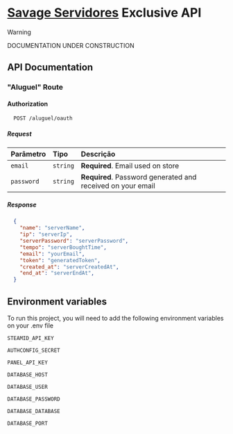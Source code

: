 
# [Savage Servidores](https://savageservidores.com) Exclusive API

> [!WARNING]
> DOCUMENTATION UNDER CONSTRUCTION

## API Documentation

### "Aluguel" Route

#### Authorization

```http
  POST /aluguel/oauth
```
##### Request
| Parâmetro   | Tipo       | Descrição                           |
| :---------- | :--------- | :---------------------------------- |
| `email` | `string` | **Required**. Email used on store |
| `password` | `string` | **Required**. Password generated and received on your email |

##### Response
```JSON
  {
    "name": "serverName",
    "ip": "serverIp",
    "serverPassword": "serverPassword",
    "tempo": "serverBoughtTime",
    "email": "yourEmail",
    "token": "generatedToken",
    "created_at": "serverCreatedAt",
    "end_at": "serverEndAt",
  }
```
## Environment variables

To run this project, you will need to add the following environment variables on your .env file

`STEAMID_API_KEY` 

`AUTHCONFIG_SECRET`

`PANEL_API_KEY`

`DATABASE_HOST`

`DATABASE_USER`

`DATABASE_PASSWORD`

`DATABASE_DATABASE`

`DATABASE_PORT`

